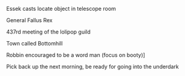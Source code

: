 Essek casts locate object in telescope room

General Fallus Rex

437rd meeting of the lolipop guild

Town called Bottomhill

Robbin encouraged to be a word man (focus on booty)]

Pick back up the next morning, be ready for going into the underdark